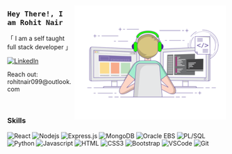 <p>
 <img align="right" width="350" src="/coder_gif.gif" alt="Coding gif" /> 
</p>

<!-- Intro  -->
<h3 align="left"><samp> Hey There!, I am <b>Rohit Nair</b> </samp></h3>
<p align="left">「 I am a self taught full stack developer 」<br> </p>
<!-- Linkedin -->
<p align="left">
<a href="https://www.linkedin.com/in/rohitrnair9" target="_blank">
  <img src="https://img.shields.io/badge/LinkedIn-0077B5?style=for-the-badge&logo=linkedin&logoColor=white" alt="LinkedIn"/>
 </a> </p>

<p align="left">
 Reach out: rohitnair099@outlook.com
</p>

<br/>

<h3>Skills</h3>

![React](https://img.shields.io/badge/-React-61DBFB?style=for-the-badge&labelColor=black&logo=react&logoColor=61DBFB)
![Nodejs](https://img.shields.io/badge/Nodejs-3C873A?style=for-the-badge&labelColor=black&logo=node.js&logoColor=3C873A)
![Express.js](https://img.shields.io/badge/Express.js-000000?style=for-the-badge&logo=express&logoColor=white)
![MongoDB](https://img.shields.io/badge/MongoDB-4EA94B?style=for-the-badge&logo=mongodb&logoColor=white)
![Oracle EBS](https://img.shields.io/badge/Oracle_EBS-61DBFB?style=for-the-badge&labelColor=black&logo=oracle&logoColor=61DBFB)
![PL/SQL](https://img.shields.io/badge/PL/SQL-Green?style=for-the-badge&logo=Oracle)
![Python](https://img.shields.io/badge/Python-gray?style=for-the-badge&logo=Python)
![Javascript](https://img.shields.io/badge/Javascript-F0DB4F?style=for-the-badge&labelColor=black&logo=javascript&logoColor=F0DB4F)
![HTML](https://img.shields.io/badge/HTML5-E34F26?style=for-the-badge&logo=html5&logoColor=white)
![CSS3](https://img.shields.io/badge/CSS3-1572B6?style=for-the-badge&logo=css3&logoColor=white)
![Bootstrap](https://img.shields.io/badge/Bootstrap-563D7C?style=for-the-badge&logo=bootstrap&logoColor=white)
![VSCode](https://img.shields.io/badge/Visual_Studio-0078d7?style=for-the-badge&logo=visual%20studio&logoColor=white)
![Git](https://img.shields.io/badge/Git-F05032?style=for-the-badge&logo=git&logoColor=white)

<br/>
